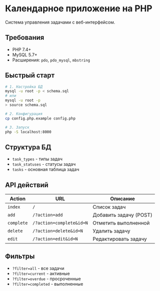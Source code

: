 # Календарное приложение на PHP

Система управления задачами с веб-интерфейсом.

## Требования

- PHP 7.4+
- MySQL 5.7+
- Расширения: `pdo`, `pdo_mysql`, `mbstring`

## Быстрый старт

```bash
# 1. Настройка БД
mysql -u root -p < schema.sql
# или
mysql -u root -p
> source schema.sql

# 2. Конфигурация
cp config.php.example config.php

# 3. Запуск
php -S localhost:8000
```

## Структура БД

- `task_types` - типы задач
- `task_statuses` - статусы задач
- `tasks` - основная таблица задач

## API действий

| Action     | URL                      | Описание               |
| ---------- | ------------------------ | ---------------------- |
| `index`    | `/`                      | Список задач           |
| `add`      | `/?action=add`           | Добавить задачу (POST) |
| `complete` | `/?action=complete&id=N` | Отметить выполненной   |
| `delete`   | `/?action=delete&id=N`   | Удалить задачу         |
| `edit`     | `/?action=edit&id=N`     | Редактировать задачу   |

## Фильтры

- `?filter=all` - все задачи
- `?filter=current` - активные
- `?filter=overdue` - просроченные
- `?filter=completed` - выполненные

